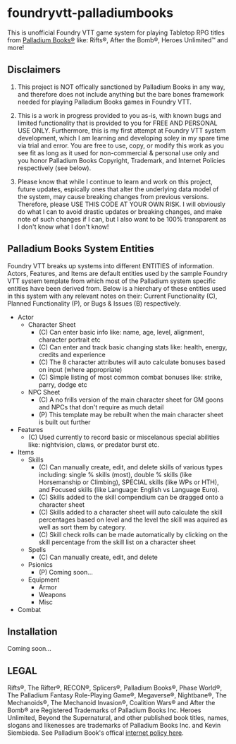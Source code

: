 # foundryvtt-palladiumbooks
This is unofficial Foundry VTT game system for playing Tabletop RPG titles from [Palladium Books®](https://palladiumbooks.com/) like: Rifts®, After the Bomb®, Heroes Unlimited™ and more!

## Disclaimers
1. This project is NOT offically sanctioned by Palladium Books in any way, and therefore does not include anything but the bare bones framework needed for playing Palladium Books games in Foundry VTT. 

2. This is a work in progress provided to you as-is, with known bugs and limited functionality that is provided to you for FREE AND PERSONAL USE ONLY. Furthermore, this is my first attempt at Foundry VTT system development, which I am learning and developing soley in my spare time via trial and error. You are free to use, copy, or modify this work as you see fit as long as it used for non-commercial & personal use only and you honor Palladium Books Copyright, Trademark, and Internet Policies respectively (see below).

3. Please know that while I continue to learn and work on this project, future updates, espically ones that alter the underlying data model of the system, may cause breaking changes from previous versions. Therefore, please USE THIS CODE AT YOUR OWN RISK. I will obviously do what I can to avoid drastic updates or breaking changes, and make note of such changes if I can, but I also want to be 100% transparent as I don't know what I don't know!

## Palladium Books System Entities
Foundry VTT breaks up systems into different ENTITIES of information. Actors, Features, and Items are default entities used by the sample Foundry VTT system template from which most of the Palladium system specific entities have been derived from. Below is a hierchary of these entities used in this system with any relevant notes on their: Current Functionality (C), Planned Functionality (P), or Bugs & Issues (B) respectively.

- Actor
  - Character Sheet
    - (C) Can enter basic info like: name, age, level, alignment, character portrait etc
    - (C) Can enter and track basic changing stats like: health, energy, credits and experience
    - (C) The 8 character attributes will auto calculate bonuses based on input (where appropriate)
    - (C) Simple listing of most common combat bonuses like: strike, parry, dodge etc
  - NPC Sheet
    - (C) A no frills version of the main character sheet for GM goons and NPCs that don't require as much detail
    - (P) This template may be rebuilt when the main character sheet is built out further
- Features
  - (C) Used currently to record basic or miscelanous special abilities like: nightvision, claws, or predator burst etc.
- Items
  - Skills
    - (C) Can manually create, edit, and delete skills of various types including: single % skills (most), double % skills (like Horsemanship or Climbing), SPECIAL skills (like WPs or HTH), and Focused skills (like Language: English vs Language Euro).
    - (C) Skills added to the skill compendium can be dragged onto a character sheet
    - (C) Skills added to a character sheet will auto calculate the skill percentages based on level and the level the skill was aquired as well as sort them by category.
    - (C) Skill check rolls can be made automatically by clicking on the skill percentage from the skill list on a character sheet
  - Spells
    - (C) Can manually create, edit, and delete
  - Psionics
    - (P) Coming soon...
  - Equipment
    - Armor
    - Weapons
    - Misc
- Combat


## Installation
Coming soon...

## LEGAL
Rifts®, The Rifter®, RECON®, Splicers®, Palladium Books®, Phase World®, The Palladium Fantasy Role-Playing Game®, Megaverse®, Nightbane®, The Mechanoids®, The Mechanoid Invasion®, Coalition Wars® and After the Bomb® are Registered Trademarks of Palladium Books Inc. Heroes Unlimited, Beyond the Supernatural, and other published book titles, names, slogans and likenesses are trademarks of Palladium Books Inc. and Kevin Siembieda.
See Palladium Book's offical [internet policy here](https://www.palladiumbooks.com/index.php/component/content/article/47-submission-info/523-palladium-booksr-internet-policy).
